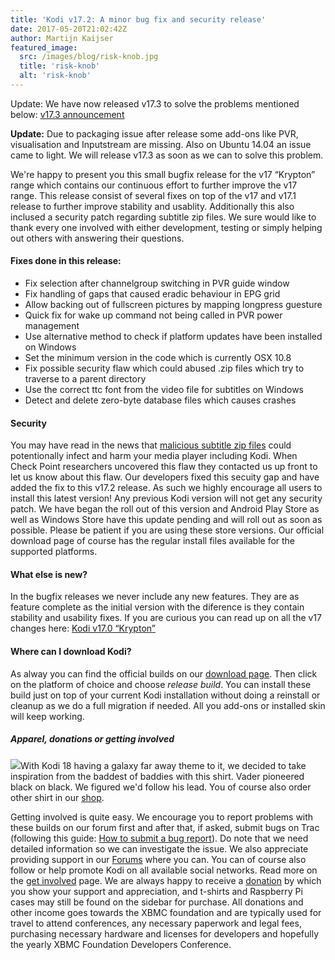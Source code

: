 ```yaml
---
title: 'Kodi v17.2: A minor bug fix and security release'
date: 2017-05-20T21:02:42Z
author: Martijn Kaijser
featured_image:
  src: /images/blog/risk-knob.jpg
  title: 'risk-knob'
  alt: 'risk-knob'
---
```

Update: We have now released v17.3 to solve the problems mentioned below: [v17.3 announcement](https://kodi.tv/article/kodi-v173-minor-bug-fix-and-security-release)

 **Update:** Due to packaging issue after release some add-ons like PVR, visualisation and Inputstream are missing. Also on Ubuntu 14.04 an issue came to light. We will release v17.3 as soon as we can to solve this problem.

  

 We're happy to present you this small bugfix release for the v17 “Krypton” range which contains our continuous effort to further improve the v17 range. This release consist of several fixes on top of the v17 and v17.1 release to further improve stability and usablity. Additionally this also inclused a security patch regarding subtitle zip files. We sure would like to thank every one involved with either development, testing or simply helping out others with answering their questions.

 #### Fixes done in this release:

 
 * Fix selection after channelgroup switching in PVR guide window
 * Fix handling of gaps that caused eradic behaviour in EPG grid
 * Allow backing out of fullscreen pictures by mapping longpress guesture
 * Quick fix for wake up command not being called in PVR power management
 * Use alternative method to check if platform updates have been installed on Windows
 * Set the minimum version in the code which is currently OSX 10.8
 * Fix possible security flaw which could abused .zip files which try to traverse to a parent directory
 * Use the correct ttc font from the video file for subtitles on Windows
 * Detect and delete zero-byte database files which causes crashes
 
 #### Security

 You may have read in the news that [malicious subtitle zip files](https://blog.checkpoint.com/2017/05/23/hacked-in-translation/) could potentionally infect and harm your media player including Kodi. When Check Point researchers uncovered this flaw they contacted us up front to let us know about this flaw. Our developers fixed this secuity gap and have added the fix to this v17.2 release. As such we highly encourage all users to install this latest version! Any previous Kodi version will not get any security patch. We have began the roll out of this version and Android Play Store as well as Windows Store have this update pending and will roll out as soon as possible. Please be patient if you are using these store versions. Our official download page of course has the regular install files available for the supported platforms.

 #### What else is new?

 In the bugfix releases we never include any new features. They are as feature complete as the initial version with the diference is they contain stability and usability fixes. If you are curious you can read up on all the v17 changes here: [Kodi v17.0 “Krypton”](https://kodi.tv/kodi17)

 #### Where can I download Kodi?

 As alway you can find the official builds on our [download page](https://kodi.tv/download). Then click on the platform of choice and choose *release build*. You can install these build just on top of your current Kodi installation without doing a reinstall or cleanup as we do a full migration if needed. All you add-ons or installed skin will keep working.

 ##### Apparel, donations or getting involved

 [![](https://kodi.tv/sites/default/files/wysiwyg/uploads/kodi-black-on-black.png)](https://kodi.tv/product/kodi-apparel)With Kodi 18 having a galaxy far away theme to it, we decided to take inspiration from the baddest of baddies with this shirt. Vader pioneered black on black. We figured we'd follow his lead. You of course also order other shirt in our [shop](https://kodi.tv/store).

 Getting involved is quite easy. We encourage you to report problems with these builds on our forum first and after that, if asked, submit bugs on Trac (following this guide: [How to submit a bug report](https://kodi.wiki/view/HOW-TO:Submit_a_bug_report)). Do note that we need detailed information so we can investigate the issue. We also appreciate providing support in our [Forums](https://forum.kodi.tv/ "Kodi Forums") where you can. You can of course also follow or help promote Kodi on all available social networks. Read more on the [get involved](https://kodi.tv/get-involved) page. We are always happy to receive a [donation](https://kodi.tv/contribute/donate "Donate") by which you show your support and appreciation, and t-shirts and Raspberry Pi cases may still be found on the sidebar for purchase. All donations and other income goes towards the XBMC foundation and are typically used for travel to attend conferences, any necessary paperwork and legal fees, purchasing necessary hardware and licenses for developers and hopefully the yearly XBMC Foundation Developers Conference.

 